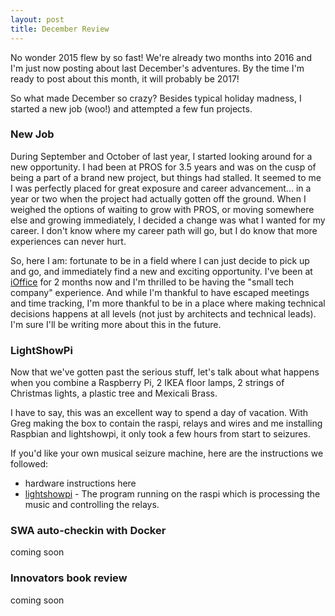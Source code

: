 ```yaml
---
layout: post
title: December Review
---
```


No wonder 2015 flew by so fast! We're already two months into 2016 and I'm just now posting about last December's adventures. By the time I'm ready to post about this month, it will probably be 2017!

So what made December so crazy? Besides typical holiday madness, I started a new job (woo!) and attempted a few fun projects.

### New Job
During September and October of last year, I started looking around for a new opportunity. I had been at PROS for 3.5 years and was on the cusp of being a part of a brand new project, but things had stalled. It seemed to me I was perfectly placed for great exposure and career advancement... in a year or two when the project had actually gotten off the ground. When I weighed the options of waiting to grow with PROS, or moving somewhere else and growing immediately, I decided a change was what I wanted for my career. I don't know where my career path will go, but I do know that more experiences can never hurt.

So, here I am: fortunate to be in a field where I can just decide to pick up and go, and immediately find a new and exciting opportunity. I've been at [iOffice](http://www.iofficecorp.com/) for 2 months now and I'm thrilled to be having the "small tech company" experience. And while I'm thankful to have escaped meetings and time tracking, I'm more thankful to be in a place where making technical decisions happens at all levels (not just by architects and technical leads). I'm sure I'll be writing more about this in the future.

### LightShowPi
Now that we've gotten past the serious stuff, let's talk about what happens when you combine a Raspberry Pi, 2 IKEA floor lamps, 2 strings of Christmas lights, a plastic tree and Mexicali Brass.

I have to say, this was an excellent way to spend a day of vacation. With Greg making the box to contain the raspi, relays and wires and me installing Raspbian and lightshowpi, it only took a few hours from start to seizures. 

If you'd like your own musical seizure machine, here are the instructions we followed:
* hardware instructions here
* [lightshowpi](http://lightshowpi.org/getting-started/) - The program running on the raspi which is processing the music and controlling the relays.

### SWA auto-checkin with Docker
coming soon

### Innovators book review
coming soon
